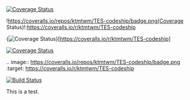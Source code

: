 [![Coverage Status](https://coveralls.io/repos/ktmtwm/TES-codeship/badge.png)](https://coveralls.io/r/ktmtwm/TES-codeship)

!https://coveralls.io/repos/ktmtwm/TES-codeship/badge.png(Coverage Status)!:https://coveralls.io/r/ktmtwm/TES-codeship

{<img src="https://coveralls.io/repos/ktmtwm/TES-codeship/badge.png" alt="Coverage Status" />}[https://coveralls.io/r/ktmtwm/TES-codeship]


<a href='https://coveralls.io/r/ktmtwm/TES-codeship'><img src='https://coveralls.io/repos/ktmtwm/TES-codeship/badge.png' alt='Coverage Status' /></a>



.. image:: https://coveralls.io/repos/ktmtwm/TES-codeship/badge.png
  :target: https://coveralls.io/r/ktmtwm/TES-codeship


[![Build Status](https://travis-ci.org/ktmtwm/TES-codeship.png?branch=master)](https://travis-ci.org/ktmtwm/TES-codeship)

This is a test.

